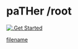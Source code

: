 # paTHer /root

[![.](https://icongr.am/clarity/mouse.svg?size=30&color=ffffff)Get Started](#main)

[filename](old/_markdown_examples.md ':include')
